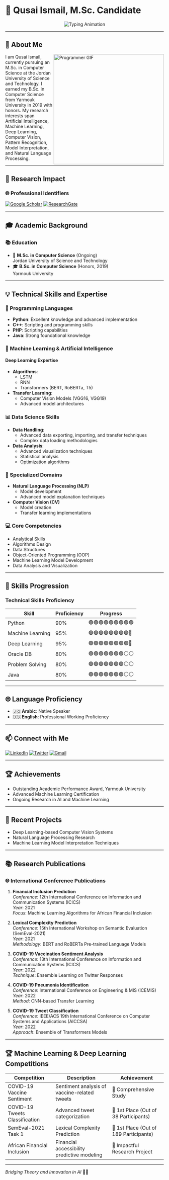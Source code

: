 # 👋 **Qusai Ismail, M.Sc. Candidate**

<div align="center">
  <img src="https://readme-typing-svg.demolab.com?font=Fira+Code&pause=1000&color=2C6FFF&center=true&width=600&lines=Computer+Science+Researcher;AI+%26+Machine+Learning+Innovator;Deep+Learning+%7C+Computer+Vision+%7C+NLP" alt="Typing Animation" />
</div>

---

## 👤 **About Me**
<img align="right" width="350" src="https://cdn.dribbble.com/users/1162077/screenshots/3848914/programmer.gif" alt="Programmer GIF">

I am Qusai Ismail, currently pursuing an M.Sc. in Computer Science at the Jordan University of Science and Technology. I earned my B.Sc. in Computer Science from Yarmouk University in 2019 with honors. My research interests span Artificial Intelligence, Machine Learning, Deep Learning, Computer Vision, Pattern Recognition, Model Interpretation, and Natural Language Processing.

---

## 🔬 **Research Impact**
### 🌐 **Professional Identifiers**
[![Google Scholar](https://img.shields.io/badge/Google%20Scholar-Citations-4285F4?style=for-the-badge&logo=google-scholar&logoColor=white)](https://scholar.google.com/citations?hl=ar&user=lgQufw4AAAAJ)
[![ResearchGate](https://img.shields.io/badge/ResearchGate-Profile-00CCBB?style=for-the-badge&logo=researchgate&logoColor=white)](https://www.researchgate.net/profile/Qusai-Ismail)

---

## 🎓 **Academic Background**
### 📚 **Education**
- 🏫 **M.Sc. in Computer Science** (Ongoing)  
  Jordan University of Science and Technology
- 🎓 **B.Sc. in Computer Science** (Honors, 2019)  
  Yarmouk University

---

## 💡 Technical Skills and Expertise

### 🐍 Programming Languages
- **Python**: Excellent knowledge and advanced implementation
- **C++**: Scripting and programming skills
- **PHP**: Scripting capabilities
- **Java**: Strong foundational knowledge

### 🤖 Machine Learning & Artificial Intelligence
#### Deep Learning Expertise
- **Algorithms**: 
  - LSTM
  - RNN
  - Transformers (BERT, RoBERTa, T5)
- **Transfer Learning**:
  - Computer Vision Models (VGG16, VGG19)
  - Advanced model architectures

### 📊 Data Science Skills
- **Data Handling**:
  - Advanced data exporting, importing, and transfer techniques
  - Complex data loading methodologies
- **Data Analysis**:
  - Advanced visualization techniques
  - Statistical analysis
  - Optimization algorithms

### 🧠 Specialized Domains
- **Natural Language Processing (NLP)**
  - Model development
  - Advanced model explanation techniques
- **Computer Vision (CV)**
  - Model creation
  - Transfer learning implementations

### 💻 Core Competencies
- Analytical Skills
- Algorithms Design
- Data Structures
- Object-Oriented Programming (OOP)
- Machine Learning Model Development
- Data Analysis and Visualization
---

## 🌟 **Skills Progression**
### Technical Skills Proficiency

| Skill             | Proficiency | Progress              |
|--------------------|-------------|-----------------------|
| Python            | 90%         | 🟢🟢🟢🟢🟢🟢🟢🟢🟢 |
| Machine Learning  | 95%         | 🟢🟢🟢🟢🟢🟢🟢🟢🔵 |
| Deep Learning     | 95%         | 🟢🟢🟢🟢🟢🟢🟢🟢🔵 |
| Oracle DB         | 80%         | 🟢🟢🟢🟢🟢🟢🟢⚪⚪ |
| Problem Solving   | 80%         | 🟢🟢🟢🟢🟢🟢🟢⚪⚪ |
| Java              | 80%         | 🟢🟢🟢🟢🟢🟢🟢⚪⚪ |

---

## 🌐 **Language Proficiency**
- 🇯🇴 **Arabic**: Native Speaker  
- 🇺🇸 **English**: Professional Working Proficiency  

---

## 📫 Connect with Me
[![LinkedIn](https://img.shields.io/badge/-LinkedIn-blue?style=flat-square&logo=Linkedin&logoColor=white&link=YOUR_LINKEDIN_URL)](YOUR_LINKEDIN_URL)
[![Twitter](https://img.shields.io/badge/-Twitter-1ca0f1?style=flat-square&labelColor=1ca0f1&logo=twitter&logoColor=white&link=YOUR_TWITTER_URL)](YOUR_TWITTER_URL)
[![Gmail](https://img.shields.io/badge/-Gmail-D14836?style=flat-square&logo=Gmail&logoColor=white&link=mailto:qusaibanyismail@gmail.com)](mailto:qusaibanyismail@gmail.com)

---

## 🏆 **Achievements**
- Outstanding Academic Performance Award, Yarmouk University  
- Advanced Machine Learning Certification  
- Ongoing Research in AI and Machine Learning  

---

## 📝 **Recent Projects**
- Deep Learning-based Computer Vision Systems  
- Natural Language Processing Research  
- Machine Learning Model Interpretation Techniques  

---

## 📚 **Research Publications**
### 🌐 **International Conference Publications**

1. **Financial Inclusion Prediction**  
   *Conference*: 12th International Conference on Information and Communication Systems (ICICS)  
   *Year*: 2021  
   *Focus*: Machine Learning Algorithms for African Financial Inclusion  

2. **Lexical Complexity Prediction**  
   *Conference*: 15th International Workshop on Semantic Evaluation (SemEval-2021)  
   *Year*: 2021  
   *Methodology*: BERT and RoBERTa Pre-trained Language Models  

3. **COVID-19 Vaccination Sentiment Analysis**  
   *Conference*: 13th International Conference on Information and Communication Systems (ICICS)  
   *Year*: 2022  
   *Technique*: Ensemble Learning on Twitter Responses  

4. **COVID-19 Pneumonia Identification**  
   *Conference*: International Conference on Engineering & MIS (ICEMIS)  
   *Year*: 2022  
   *Method*: CNN-based Transfer Learning  

5. **COVID-19 Tweet Classification**  
   *Conference*: IEEE/ACS 19th International Conference on Computer Systems and Applications (AICCSA)  
   *Year*: 2022  
   *Approach*: Ensemble of Transformers Models  

---

## 🏆 **Machine Learning & Deep Learning Competitions**

| Competition                     | Description                                    | Achievement                         |
|---------------------------------|------------------------------------------------|-------------------------------------|
| COVID-19 Vaccine Sentiment      | Sentiment analysis of vaccine-related tweets  | 🥇 Comprehensive Study              |
| COVID-19 Tweets Classification  | Advanced tweet categorization                 | 🥇 1st Place (Out of 38 Participants) |
| SemEval-2021 Task 1             | Lexical Complexity Prediction                 | 🥇 1st Place (Out of 189 Participants) |
| African Financial Inclusion     | Financial accessibility predictive modeling   | 🔬 Impactful Research Project       |

---

*Bridging Theory and Innovation in AI* 🧠✨
